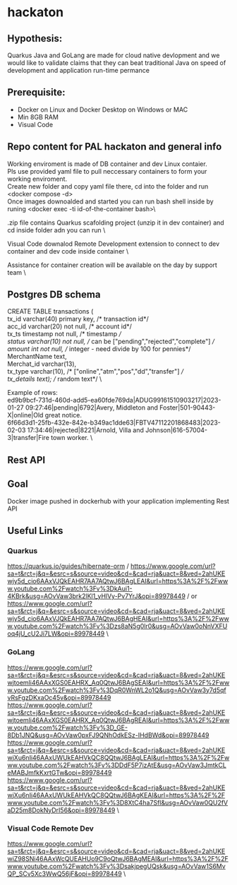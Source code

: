 # hackaton
## Hypothesis:
  Quarkus Java and GoLang are made for cloud native devlopment and we would like to validate claims that they can beat traditional Java on speed of development and application run-time permance
## Prerequisite:
  * Docker on Linux and Docker Desktop on Windows or MAC
  * Min 8GB RAM
  * Visual Code
## Repo content for PAL hackaton and general info
  Working enviroment is made of DB container and dev Linux contaier.\
  Pls use provided yaml file to pull neccessary containers to form your working enviroment.\
  Create new folder and copy yaml file there, cd into the folder and run <docker compose -d> \
  Once images downoalded and started you can run bash shell inside by runing <docker exec -ti id-of-the-container bash>\

  .zip file contains Quarkus scafolding project (unzip it in dev container) and cd inside folder adn you can run <mvn compile quarkus:dev> \

  Visual Code downalod Remote Development extension to connect to dev container and dev code inside container \

  Assistance for container creation will be available on the day by support team \

  ## Postgres DB schema
CREATE TABLE transactions (\
	tx_id varchar(40) primary key,  /* transaction id*/ \
	acc_id varchar(20) not null, /* account id*/ \
	tx_ts timestamp not null, /* timestamp */ \
	status varchar(10) not null, /* can be ["pending","rejected","complete"] */ \
	amount int not null, /* integer - need divide by 100 for pennies*/ \
	MerchantName text,  \
	Merchat_id varchar(13), \
	tx_type varchar(10), /* ["online","atm","pos","dd","transfer"] */ \
	tx_details text);  /* random text*/ \

Example of rows: \
ed9b9bcf-731d-460d-add5-ea60fde769da|ADUG99161510903217|2023-01-27 09:27:46|pending|6792|Avery, Middleton and Foster|501-90443-X|online|Old great notice. \
6f66d3d1-25fb-432e-842e-b349ac1dde63|FBTV47112201868483|2023-02-03 17:34:46|rejected|8221|Arnold, Villa and Johnson|616-57004-3|transfer|Fire town worker. \

## Rest API

## Goal
Docker image pushed in dockerhub with your application implementing Rest API

## Useful Links
### Quarkus
https://quarkus.io/guides/hibernate-orm /
https://www.google.com/url?sa=t&rct=j&q=&esrc=s&source=video&cd=&cad=rja&uact=8&ved=2ahUKEwjy5d_cio6AAxVJQkEAHR7AA7AQtwJ6BAgLEAI&url=https%3A%2F%2Fwww.youtube.com%2Fwatch%3Fv%3DkAui1-4KBrk&usg=AOvVaw3brk2lKl1_yHlVy-Pv7YrJ&opi=89978449 /
or  \
https://www.google.com/url?sa=t&rct=j&q=&esrc=s&source=video&cd=&cad=rja&uact=8&ved=2ahUKEwjy5d_cio6AAxVJQkEAHR7AA7AQtwJ6BAgHEAI&url=https%3A%2F%2Fwww.youtube.com%2Fwatch%3Fv%3Dzs8aN5g0lr0&usg=AOvVaw0oNnVXFUoq4jU_cU2Ji7LW&opi=89978449 \


### GoLang
https://www.google.com/url?sa=t&rct=j&q=&esrc=s&source=video&cd=&cad=rja&uact=8&ved=2ahUKEwjtoemli46AAxXGS0EAHRX_Aq0QtwJ6BAgSEAI&url=https%3A%2F%2Fwww.youtube.com%2Fwatch%3Fv%3DqR0WnWL2o1Q&usg=AOvVaw3y7d5qfvRsFgzDKxaOc45v&opi=89978449 \
https://www.google.com/url?sa=t&rct=j&q=&esrc=s&source=video&cd=&cad=rja&uact=8&ved=2ahUKEwjtoemli46AAxXGS0EAHRX_Aq0QtwJ6BAgREAI&url=https%3A%2F%2Fwww.youtube.com%2Fwatch%3Fv%3D_GE-8Db1JNQ&usg=AOvVaw0pxFJ9QNhOdkESz-IHdBWd&opi=89978449 \
https://www.google.com/url?sa=t&rct=j&q=&esrc=s&source=video&cd=&cad=rja&uact=8&ved=2ahUKEwjXu6nIi46AAxUWUkEAHVkQC8QQtwJ6BAgLEAI&url=https%3A%2F%2Fwww.youtube.com%2Fwatch%3Fv%3DDdF5P7izAtE&usg=AOvVaw3JmtkCLeMABJmfkKxrtGTw&opi=89978449 \
https://www.google.com/url?sa=t&rct=j&q=&esrc=s&source=video&cd=&cad=rja&uact=8&ved=2ahUKEwjXu6nIi46AAxUWUkEAHVkQC8QQtwJ6BAgKEAI&url=https%3A%2F%2Fwww.youtube.com%2Fwatch%3Fv%3D8XtC4ha7SfI&usg=AOvVaw0QU2fVaD25m8DokNyDrI56&opi=89978449 \


### Visual Code Remote Dev
https://www.google.com/url?sa=t&rct=j&q=&esrc=s&source=video&cd=&cad=rja&uact=8&ved=2ahUKEwiZ98SNi46AAxWcQUEAHUo9C9oQtwJ6BAgMEAI&url=https%3A%2F%2Fwww.youtube.com%2Fwatch%3Fv%3DsakjpegUQsk&usg=AOvVaw1S6MvQP_SCv5Xc3WwQ56jF&opi=89978449 \

